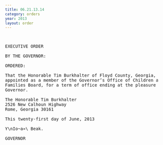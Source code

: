 ```yaml
---
title: 06.21.13.14
category: orders
year: 2013
layout: order
---
```


<pre> 

EXECUTIVE ORDER

BY THE GOVERNOR:

ORDERED:

That the Honorable Tim Burkhalter of Floyd County, Georgia, is
appointed as a member of the Governor’s Office of Children and
Families Board, for a term of office ending at the pleasure of the
Governor.

The Honorable Tim Burkhalter
2526 New Calhoun Highway
Rome, Georgia 30161

This twenty-first day of June, 2013

Y\nIo~a»\ Beak.

GOVERNOR

</pre>
